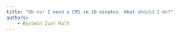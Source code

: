 ```yaml
---
title: "Oh no! I need a CMS in 10 minutes. What should I do?"
authors:
    - Øystein Ivar Malt
---
```

